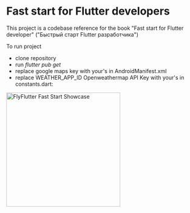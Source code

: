 <h1>Fast start for Flutter developers</h1>

This project is a codebase reference for the book "Fast start for Flutter developer" ("Быстрый старт Flutter разработчика")

To run project
 * clone repository
 * run <i>flutter pub get</i>
 * replace google maps key with your's in AndroidManifest.xml
        <meta-data android:name="com.google.android.geo.API_KEY"
            android:value="<INSERT YOUR API KEY HERE>"/>
 * replace WEATHER_APP_ID Openweathermap API Key with your's in constants.dart:

<img src="https://github.com/acinonyxjubatus/flyflutter_fast_start/blob/master/showcase.gif" alt="FlyFlutter Fast Start Showcase" width="300">
